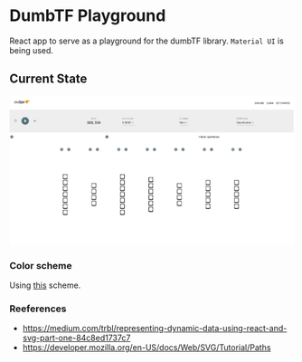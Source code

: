 # DumbTF Playground

React app to serve as a playground for the dumbTF library.
`Material UI` is being used.

## Current State

<img src="ui.png"></img>

### Color scheme

Using [this](https://material.io/resources/color/#!/?view.left=0&view.right=0&primary.color=EEEEEE&secondary.color=546E7A) scheme.


### Reeferences
- https://medium.com/trbl/representing-dynamic-data-using-react-and-svg-part-one-84c8ed1737c7
- https://developer.mozilla.org/en-US/docs/Web/SVG/Tutorial/Paths
